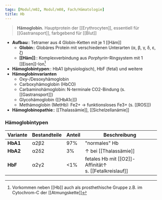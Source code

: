 ```yaml
---
tags: [Modul/m02, Modul/m08, Fach/Hämatologie]
title: Hb
---
```

> **Hämoglobin.** Hauptprotein der [[Erythrocyten]], essentiell für [[Gastransport]], farbgebend für [[Blut]]
- **Aufbau**:: Tetramer aus 4 Globin-Ketten mit je 1 [[Häm]]
	- **Globin**:: Globäres Protein mit verschiedenen Unterarten (α, β, γ, δ, ε, ζ)
	- **[[Häm]]**:: Komplexverbindung aus *Porphyrin*-Ringsystem mit 1 [[Eisen]]-Ion[^1]
- **Hämoglobintypen**:: HbA1 (physiologisch), HbF (fetal) und weitere
- **Hämoglobinvarianten**
	- Oxy-/Desoxyhämoglobin
	- Carboxyhämoglobin (HbCO)
	- Carbaminohämoglobin: N-terminale CO2-Bindung (s. [[Gastransport]])
	- Glycohämoglobin ([[HbA1c]])
	- Methämoglobin (MetHb): Fe2+ → funktionsloses Fe3+ (s. [[ROS]])
- **Hämoglobinopathie**:: [[Thalassämie]], [[Sichelzellanämie]]

### Hämoglobintypen
Variante|Bestandteile|Anteil|Beschreibung
-|-|-|-
**HbA1**|α2β2|97%|"normales" Hb
**HbA2**|α2δ2|3%|↑ bei [[Thalassämie]]
**HbF**|α2γ2|<1%|fetales Hb mit [[O2]]-Affinität↑<br>s. [[Fetalkreislauf]] 

[^1]: Vorkommen neben [[Hb]] auch als prosthethische Gruppe z.B. im Cytochrom-C der [[Atmungskette]]